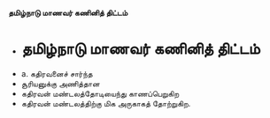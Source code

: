 **தமிழ்நாடு மாணவர் கணினித் திட்டம்**
- # தமிழ்நாடு மாணவர் கணினித் திட்டம்
- a. கதிரவனைச் சார்ந்த
- சூரியனுக்கு அணித்தான
- கதிரவன் மண்டலத்தோடியைந்து காணப்பெறுகிற
- கதிரவன் மண்டலத்திற்கு மிக அருகாகத் தோற்றுகிற.


